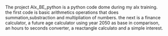 The project Alx_BE_python is a python code dome during my alx training. the first code is basic arithmetics operations that does summation,substraction and multipliation of numbers. the next is a finance calculator, a future age calculator using year 2050 as base in comparison, an hours to seconds converter, a reactangle calculato and a simple interest.